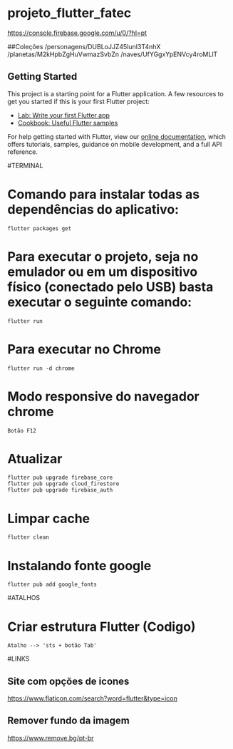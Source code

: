 # projeto_flutter_fatec
https://console.firebase.google.com/u/0/?hl=pt

##Coleções
/personagens/DUBLoJJZ45lunI3T4nhX
/planetas/M2kHpbZgHuVwmazSvbZn
/naves/UfYGgxYpENVcy4roMLlT

## Getting Started
This project is a starting point for a Flutter application.
A few resources to get you started if this is your first Flutter project:
- [Lab: Write your first Flutter app](https://flutter.dev/docs/get-started/codelab)
- [Cookbook: Useful Flutter samples](https://flutter.dev/docs/cookbook)

For help getting started with Flutter, view our
[online documentation](https://flutter.dev/docs), which offers tutorials,
samples, guidance on mobile development, and a full API reference.


#TERMINAL
# Comando para instalar todas as dependências do aplicativo:
	flutter packages get

# Para executar o projeto, seja no emulador ou em um dispositivo físico (conectado pelo USB) basta executar o seguinte comando:
	flutter run

# Para executar no Chrome
	flutter run -d chrome

# Modo responsive do navegador chrome
	Botão F12

# Atualizar
	flutter pub upgrade firebase_core
	flutter pub upgrade cloud_firestore
	flutter pub upgrade firebase_auth

# Limpar cache
	flutter clean

# Instalando fonte google
	flutter pub add google_fonts

#ATALHOS
# Criar estrutura Flutter (Codigo)
	Atalho --> 'sts + botão Tab'

#LINKS
## Site com opções de icones
https://www.flaticon.com/search?word=flutter&type=icon


## Remover fundo da imagem
https://www.remove.bg/pt-br





